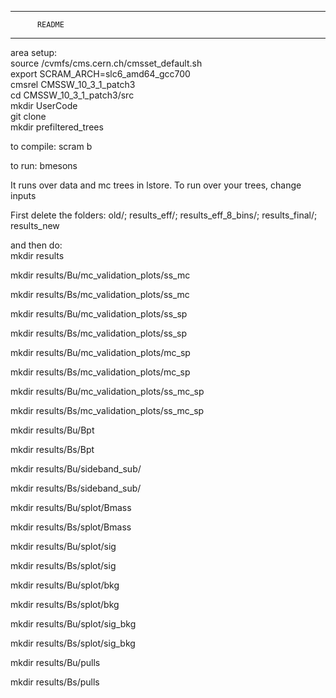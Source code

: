 ****************************
          README
****************************

area setup:  
source /cvmfs/cms.cern.ch/cmsset_default.sh  
export SCRAM_ARCH=slc6_amd64_gcc700  
cmsrel CMSSW_10_3_1_patch3  
cd CMSSW_10_3_1_patch3/src  
mkdir UserCode  
git clone <repo>  
mkdir prefiltered_trees  

to compile: scram b  

to run: bmesons 

It runs over data and mc trees in lstore. 
To run over your trees, change inputs  

First delete the folders:
old/; results_eff/; results_eff_8_bins/; results_final/; results_new


and then do:  
mkdir results

mkdir results/Bu/mc_validation_plots/ss_mc

mkdir results/Bs/mc_validation_plots/ss_mc

mkdir results/Bu/mc_validation_plots/ss_sp

mkdir results/Bs/mc_validation_plots/ss_sp

mkdir results/Bu/mc_validation_plots/mc_sp

mkdir results/Bs/mc_validation_plots/mc_sp

mkdir results/Bu/mc_validation_plots/ss_mc_sp

mkdir results/Bs/mc_validation_plots/ss_mc_sp


mkdir results/Bu/Bpt

mkdir results/Bs/Bpt

mkdir results/Bu/sideband_sub/

mkdir results/Bs/sideband_sub/

mkdir results/Bu/splot/Bmass

mkdir results/Bs/splot/Bmass

mkdir results/Bu/splot/sig

mkdir results/Bs/splot/sig

mkdir results/Bu/splot/bkg

mkdir results/Bs/splot/bkg

mkdir results/Bu/splot/sig_bkg

mkdir results/Bs/splot/sig_bkg


mkdir results/Bu/pulls

mkdir results/Bs/pulls
